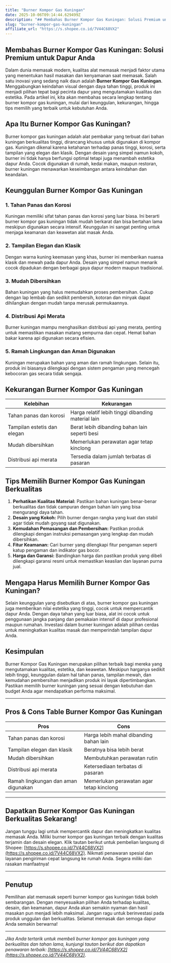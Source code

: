 ```yaml
---
title: "Burner Kompor Gas Kuningan"
date: 2025-10-06T09:14:44.629499Z
description: "## Membahas Burner Kompor Gas Kuningan: Solusi Premium untuk Dapur Anda..."
slug: "burner-kompor-gas-kuningan"
affiliate_url: "https://s.shopee.co.id/7V44C68VX2"
---
```

## Membahas Burner Kompor Gas Kuningan: Solusi Premium untuk Dapur Anda

Dalam dunia memasak modern, kualitas alat memasak menjadi faktor utama yang menentukan hasil masakan dan kenyamanan saat memasak. Salah satu inovasi yang sedang naik daun adalah **Burner Kompor Gas Kuningan**. Menggabungkan keindahan visual dengan daya tahan tinggi, produk ini menjadi pilihan tepat bagi pecinta dapur yang mengutamakan kualitas dan estetika. Pada artikel ini, kita akan membahas secara lengkap tentang burner kompor gas kuningan, mulai dari keunggulan, kekurangan, hingga tips memilih yang terbaik untuk kebutuhan Anda.

## Apa Itu Burner Kompor Gas Kuningan?

Burner kompor gas kuningan adalah alat pembakar yang terbuat dari bahan kuningan berkualitas tinggi, dirancang khusus untuk digunakan di kompor gas. Kuningan dikenal karena ketahanan terhadap panas tinggi, korosi, serta tampilan yang elegan dan klasik. Dengan desain yang simpel namun kokoh, burner ini tidak hanya berfungsi optimal tetapi juga menambah estetika dapur Anda. Cocok digunakan di rumah, kedai makan, maupun restoran, burner kuningan menawarkan keseimbangan antara keindahan dan keandalan.

## Keunggulan Burner Kompor Gas Kuningan

### 1. Tahan Panas dan Korosi

Kuningan memiliki sifat tahan panas dan korosi yang luar biasa. Ini berarti burner kompor gas kuningan tidak mudah berkarat dan bisa bertahan lama meskipun digunakan secara intensif. Keunggulan ini sangat penting untuk menjaga keamanan dan keawetan alat masak Anda.

### 2. Tampilan Elegan dan Klasik

Dengan warna kuning keemasan yang khas, burner ini memberikan nuansa klasik dan mewah pada dapur Anda. Desain yang simpel namun menarik cocok dipadukan dengan berbagai gaya dapur modern maupun tradisional.

### 3. Mudah Dibersihkan

Bahan kuningan yang halus memudahkan proses pembersihan. Cukup dengan lap lembab dan sedikit pembersih, kotoran dan minyak dapat dihilangkan dengan mudah tanpa merusak permukaannya.

### 4. Distribusi Api Merata

Burner kuningan mampu menghasilkan distribusi api yang merata, penting untuk memastikan masakan matang sempurna dan cepat. Hemat bahan bakar karena api digunakan secara efisien.

### 5. Ramah Lingkungan dan Aman Digunakan

Kuningan merupakan bahan yang aman dan ramah lingkungan. Selain itu, produk ini biasanya dilengkapi dengan sistem pengaman yang mencegah kebocoran gas secara tidak sengaja.

## Kekurangan Burner Kompor Gas Kuningan

| **Kelebihan**                       | **Kekurangan**                                  |
|-------------------------------------|------------------------------------------------|
| Tahan panas dan korosi             | Harga relatif lebih tinggi dibanding material lain |
| Tampilan estetis dan elegan       | Berat lebih dibanding bahan lain seperti besi |
| Mudah dibersihkan                 | Memerlukan perawatan agar tetap kinclong   |
| Distribusi api merata             | Tersedia dalam jumlah terbatas di pasaran   |

## Tips Memilih Burner Kompor Gas Kuningan Berkualitas

1. **Perhatikan Kualitas Material:** Pastikan bahan kuningan benar-benar berkualitas dan tidak campuran dengan bahan lain yang bisa mengurangi daya tahan.
2. **Desain yang Kokoh:** Pilih burner dengan rangka yang kuat dan stabil agar tidak mudah goyang saat digunakan.
3. **Kemudahan Pemasangan dan Pembersihan:** Pastikan produk dilengkapi dengan instruksi pemasangan yang lengkap dan mudah dibersihkan.
4. **Fitur Keamanan:** Cari burner yang dilengkapi fitur pengaman seperti katup pengaman dan indikator gas bocor.
5. **Harga dan Garansi:** Bandingkan harga dan pastikan produk yang dibeli dilengkapi garansi resmi untuk memastikan keaslian dan layanan purna jual.

## Mengapa Harus Memilih Burner Kompor Gas Kuningan?

Selain keunggulan yang disebutkan di atas, burner kompor gas kuningan juga memberikan nilai estetika yang tinggi, cocok untuk mempercantik dapur Anda. Dengan daya tahan yang luar biasa, alat ini cocok untuk penggunaan jangka panjang dan pemakaian intensif di dapur profesional maupun rumahan. Investasi dalam burner kuningan adalah pilihan cerdas untuk meningkatkan kualitas masak dan memperindah tampilan dapur Anda.

## Kesimpulan

Burner Kompor Gas Kuningan merupakan pilihan terbaik bagi mereka yang mengutamakan kualitas, estetika, dan keawetan. Meskipun harganya sedikit lebih tinggi, keunggulan dalam hal tahan panas, tampilan mewah, dan kemudahan pembersihan menjadikan produk ini layak dipertimbangkan. Pastikan memilih burner kuningan yang sesuai dengan kebutuhan dan budget Anda agar mendapatkan performa maksimal.

---

## Pros & Cons Table Burner Kompor Gas Kuningan

| **Pros**                                   | **Cons**                                     |
|--------------------------------------------|----------------------------------------------|
| Tahan panas dan korosi                    | Harga lebih mahal dibanding bahan lain     |
| Tampilan elegan dan klasik                | Beratnya bisa lebih berat                   |
| Mudah dibersihkan                        | Membutuhkan perawatan rutin                |
| Distribusi api merata                     | Ketersediaan terbatas di pasaran           |
| Ramah lingkungan dan aman digunakan       | Memerlukan perawatan agar tetap kinclong |

---

## Dapatkan Burner Kompor Gas Kuningan Berkualitas Sekarang!

Jangan tunggu lagi untuk mempercantik dapur dan meningkatkan kualitas memasak Anda. Miliki burner kompor gas kuningan terbaik dengan kualitas terjamin dan desain elegan. Klik tautan berikut untuk pembelian langsung di Shopee: [https://s.shopee.co.id/7V44C68VX2](https://s.shopee.co.id/7V44C68VX2). Nikmati penawaran spesial dan layanan pengiriman cepat langsung ke rumah Anda. Segera miliki dan rasakan manfaatnya!

---

## Penutup

Pemilihan alat memasak seperti burner kompor gas kuningan tidak boleh sembarangan. Dengan menyesuaikan pilihan Anda terhadap kualitas, desain, dan keamanan, dapur Anda akan semakin nyaman dan hasil masakan pun menjadi lebih maksimal. Jangan ragu untuk berinvestasi pada produk unggulan dan berkualitas. Selamat memasak dan semoga dapur Anda semakin berwarna!

---

*Jika Anda tertarik untuk membeli burner kompor gas kuningan yang berkualitas dan tahan lama, kunjungi tautan berikut dan dapatkan penawaran terbaik: [https://s.shopee.co.id/7V44C68VX2](https://s.shopee.co.id/7V44C68VX2).*